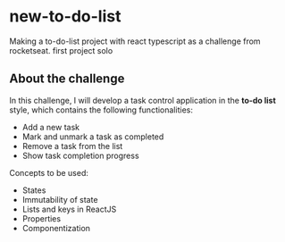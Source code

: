 # new-to-do-list
Making a to-do-list project with react typescript as a challenge from rocketseat. first project solo

## About the challenge

In this challenge, I will develop a task control application in the **to-do list** style, which contains the following functionalities:

- Add a new task
- Mark and unmark a task as completed
- Remove a task from the list
- Show task completion progress

Concepts to be used:

- States
- Immutability of state
- Lists and keys in ReactJS
- Properties
- Componentization
